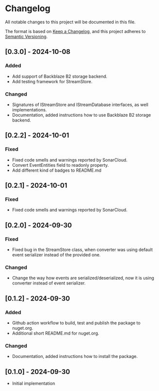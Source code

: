 # Changelog

All notable changes to this project will be documented in this file.

The format is based on [Keep a Changelog],
and this project adheres to [Semantic Versioning].

## [0.3.0] - 2024-10-08

### Added

- Add support of Backblaze B2 storage backend.
- Add testing framework for StreamStore.

### Changed

- Signatures of IStreamStore and IStreamDatabase interfaces, as well implementations.
- Documentation, added instructions how to use Backblaze B2 storage backend.
  
## [0.2.2] - 2024-10-01

### Fixed

- Fixed code smells and warnings reported by SonarCloud.
- Convert EventEntities field to readonly property.
- Add different kind of badges to README.md

## [0.2.1] - 2024-10-01

### Fixed

- Fixed code smells and warnings reported by SonarCloud.

## [0.2.0] - 2024-09-30

### Fixed

- Fixed bug in the StreamStore class, when converter was using default event serializer instead of the provided one.

### Changed

- Change the way how events are serialized/deserialized, now it is using converter instead of event serializer.

## [0.1.2] - 2024-09-30

### Added

- Github action workflow to build, test and publish the package to nuget.org.
- Additional short README.md for nuget.org.

### Changed

- Documentation, added instructions how to install the package.
  
## [0.1.0] - 2024-09-30

- Initial implementation

<!-- Links -->
[keep a changelog]: https://keepachangelog.com/en/1.0.0/
[semantic versioning]: https://semver.org/spec/v2.0.0.html
